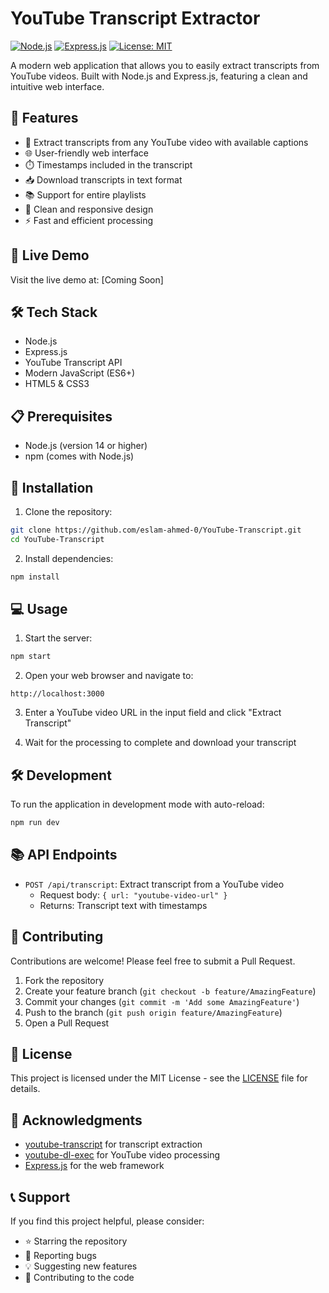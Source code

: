 # YouTube Transcript Extractor

[![Node.js](https://img.shields.io/badge/Node.js-43853D?style=for-the-badge&logo=node.js&logoColor=white)](https://nodejs.org/)
[![Express.js](https://img.shields.io/badge/Express.js-404D59?style=for-the-badge)](https://expressjs.com/)
[![License: MIT](https://img.shields.io/badge/License-MIT-yellow.svg)](https://opensource.org/licenses/MIT)

A modern web application that allows you to easily extract transcripts from YouTube videos. Built with Node.js and Express.js, featuring a clean and intuitive web interface.

## 🌟 Features

- 🎥 Extract transcripts from any YouTube video with available captions
- 🌐 User-friendly web interface
- ⏱️ Timestamps included in the transcript
- 📥 Download transcripts in text format
- 📚 Support for entire playlists
- 🎨 Clean and responsive design
- ⚡ Fast and efficient processing

## 🚀 Live Demo

Visit the live demo at: [Coming Soon]

## 🛠️ Tech Stack

- Node.js
- Express.js
- YouTube Transcript API
- Modern JavaScript (ES6+)
- HTML5 & CSS3

## 📋 Prerequisites

- Node.js (version 14 or higher)
- npm (comes with Node.js)

## 🔧 Installation

1. Clone the repository:
```bash
git clone https://github.com/eslam-ahmed-0/YouTube-Transcript.git
cd YouTube-Transcript
```

2. Install dependencies:
```bash
npm install
```

## 💻 Usage

1. Start the server:
```bash
npm start
```

2. Open your web browser and navigate to:
```
http://localhost:3000
```

3. Enter a YouTube video URL in the input field and click "Extract Transcript"

4. Wait for the processing to complete and download your transcript

## 🛠️ Development

To run the application in development mode with auto-reload:

```bash
npm run dev
```

## 📚 API Endpoints

- `POST /api/transcript`: Extract transcript from a YouTube video
  - Request body: `{ url: "youtube-video-url" }`
  - Returns: Transcript text with timestamps

## 🤝 Contributing

Contributions are welcome! Please feel free to submit a Pull Request.

1. Fork the repository
2. Create your feature branch (`git checkout -b feature/AmazingFeature`)
3. Commit your changes (`git commit -m 'Add some AmazingFeature'`)
4. Push to the branch (`git push origin feature/AmazingFeature`)
5. Open a Pull Request

## 📄 License

This project is licensed under the MIT License - see the [LICENSE](LICENSE) file for details.

## 🙏 Acknowledgments

- [youtube-transcript](https://www.npmjs.com/package/youtube-transcript) for transcript extraction
- [youtube-dl-exec](https://www.npmjs.com/package/youtube-dl-exec) for YouTube video processing
- [Express.js](https://expressjs.com/) for the web framework

## 📞 Support

If you find this project helpful, please consider:
- ⭐ Starring the repository
- 🐛 Reporting bugs
- 💡 Suggesting new features
- 🤝 Contributing to the code 
